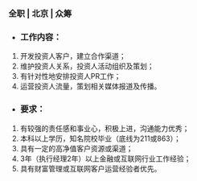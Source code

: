 ### 全职 | 北京 | 众筹

* ### 工作内容：

1. 开发投资人客户，建立合作渠道；
2. 维护投资人关系，投资人活动组织及策划；
3. 有针对性地安排投资人PR工作；
3. 运营投资人流量，策划相关媒体报道及传播。

* ### 要求：

1. 有较强的责任感和事业心，积极上进，沟通能力优秀；
2. 本科以上学历，知名院校毕业（底线为211或863）；
3. 具有一定的高净值客户资源或渠道；
4. 3年（执行经理2年）以上金融或互联网行业工作经验；
5. 具有财富管理或互联网客户运营经验者优先。